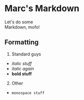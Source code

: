 # Marc's Markdown #

Let's do some  
Markdown, mofo!

Formatting
----------

1. Standard guys
- *italic stuff*
- _italic again_
- **bold stuff**
2. Other
- `monospace stuff`
